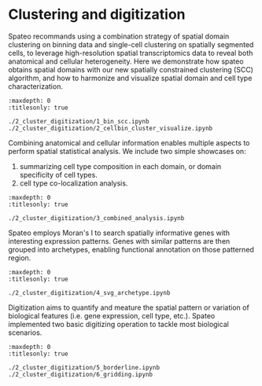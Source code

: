 # Clustering and digitization

Spateo recommands using a combination strategy of spatial domain clustering on binning data and single-cell clustering on spatially segmented cells, to leverage high-resolution spatial transcriptomics data to reveal both anatomical and cellular heterogeneity. Here we  demonstrate how spateo obtains spatial domains with our new spatially constrained clustering (SCC) algorithm, and how to harmonize and visualize spatial domain and cell type characterization.

```{toctree}
:maxdepth: 0
:titlesonly: true

./2_cluster_digitization/1_bin_scc.ipynb
./2_cluster_digitization/2_cellbin_cluster_visualize.ipynb
```



Combining anatomical and cellular information enables multiple aspects to perform spatial statistical analysis. We include two simple showcases on:

1. summarizing cell type composition in each domain, or domain specificity of cell types.
2. cell type co-localization analysis.

```{toctree}
:maxdepth: 0
:titlesonly: true

./2_cluster_digitization/3_combined_analysis.ipynb
```



Spateo employs Moran's I to search spatially informative genes with interesting expression patterns. Genes with similar patterns are then grouped into archetypes, enabling functional annotation on those patterned region.

```{toctree}
:maxdepth: 0
:titlesonly: true

./2_cluster_digitization/4_svg_archetype.ipynb
```



Digitization aims to quantify and meature the spatial pattern or variation of biological features (i.e. gene expression, cell type, etc.). Spateo implemented two basic digitizing operation to tackle most biological scenarios. 

```{toctree}
:maxdepth: 0
:titlesonly: true

./2_cluster_digitization/5_borderline.ipynb
./2_cluster_digitization/6_gridding.ipynb
```

